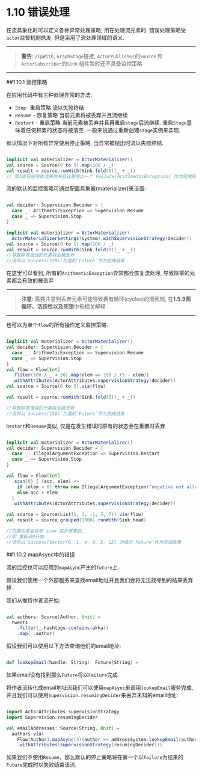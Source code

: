# 1.10 错误处理

在流具象化时可以定义各种异常处理策略, 用在处理流元素时. 错误处理策略受`actor`监督机制启发, 但是采用了流处理领域的语义.

---

> **警告**: `ZipWith`, `GraphStage`链接, `ActorPublisher`的`Source` 和 `ActorSubscriber`的`Sink` 组件暂时还不具备监控策略

---

##1.10.1 监控策略

在应用代码中有三种处理异常的方法:

* `Stop`- 重启策略 流以失败终结
* `Resume` - 恢复策略 当前元素将被丢弃并且流继续
* `Restart` - 重启策略 当前元素被丢弃并且再重启`stage`后流继续. 重启`Stage`意味着任何积累的状态将被清空. 一般来说通过重新创建`stage`实例来实现.

默认情况下对所有异常使用停止策略, 当异常被抛出时流以失败终结.

```scala

implicit val materializer = ActorMaterializer()
val source = Source(0 to 5).map(100 / _)
val result = source.runWith(Sink.fold(0)(_ + _))
// 除以0将会导致流失败并且这里将以一个`Failure(ArithmeticException)`作为完成结果

```

流的默认的监控策略可通过配置具象器(materializer)来设置:

```scala

val decider: Supervision.Decider = {
  case _: ArithmeticException => Supervision.Resume
  case _ => Supervision.Stop
}

implicit val materializer = ActorMaterializer(
  ActorMaterializerSettings(system).withSupervisionStrategy(decider))
val source = Source(0 to 5).map(100 / _)
val result = source.runWith(Sink.fold(0)(_ + _))
//导致除零错误的元素将会被丢弃
//流将以`Success(228)`为值的`Future`作为完成结果

```

在这里可以看到, 所有的`ArithmeticException`异常都会恢复流处理, 导致除零的元素都会有效的被丢弃

---

> **注意**: 需要注意到丢弃元素可能导致拥有循环(cycles)的图死锁, 在**1.5.9图循环、活跃性以及死锁**中有相关解释

---

也可以为单个`flow`的所有操作定义监控策略.

```scala

implicit val materializer = ActorMaterializer()
val decider: Supervision.Decider = {
  case _: ArithmeticException => Supervision.Resume
  case _ => Supervision.Stop
}
val flow = Flow[Int]
  .fliter(100 / _ < 50).map(elem => 100 / (5 - elem))
  .withAttributes(ActorAttributes.supervisionStrategy(decider))
val source = Source(0 to 5).via(flow)

val result = source.runWith(Sink.fold(0)(_ + _))

//导致除零错误的元素将会被丢弃
//流将以`Success(150)`为值的`Future`作为完成结果

```

`Restart`和`Resume`类似, 仅是在发生错误时原有的状态会在重置时丢弃

```scala

implicit val materializer = ActorMaterializer()
val decider: Supervision.Decider = {
  case _: IllegalArgumentException => Supervision.Restart
  case _ => Supervision.Stop
}

val flow = Flow[Int]
  .scan(0) { (acc, elem) =>
    if (elem < 0) throw new IllegalArgumentException("negative not allowed")
    else acc + elem
  }
  .withAttributes(ActorAttributes.supervisionStrategy(decider))

val source = Source(List(1, 3, -1, 5, 7)).via(flow)
val result = source.grouped(1000).runWith(Sink.head)

//负数元素会导致`scan`这步骤重启,
//即 重新从0开始
//流将以`Success(Vector(0, 1, 4, 0, 5, 12)`为值的`Future`作为完成结果

```

##1.10.2 mapAsync中的错误

流的监控也可以应用到`mapAsync`产生的`future`上.

假设我们使用一个外部服务来查找email地址并且我们会将无法找寻到的结果丢弃掉.

我们从推特作者流开始:

```scala

val authors: Source[Author, Unit] =
  tweets
    .filter(_.hashtags.contains(akka))
    .map(_.author)

```

假设我们可以使用以下方法查询他们的email地址:

```scala

def lookupEmail(handle: String): Future[String] =

```

如果email没有找到那么`Future`将以`Failure`完成.

将作者流转化成email地址流我们可以使用`mapAsync`来调用`lookupEmail`服务完成, 并且我们可以使用`Supervision.resumingDecider`来丢弃未知的email地址:

```scala

import ActorAttributes.supervisionStrategy
import Supervision.resumingDecider

val emailAddresses: Source[String, Unit] =
  authors.via(
    Flow[Author].mapAsync(4)(author => addressSystem.lookupEmail(author.handle))
    .withAttributes(supervisionStrategy(resumingDecider)))

```

如果我们不使用`Resume`，那么默认的停止策略将在第一个以`Failure`为结果的`Future`完成时以失败结束该流.
